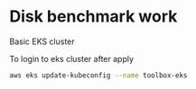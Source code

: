 # Disk benchmark work

Basic EKS cluster

To login to eks cluster after apply

```sh
aws eks update-kubeconfig --name toolbox-eks
```


